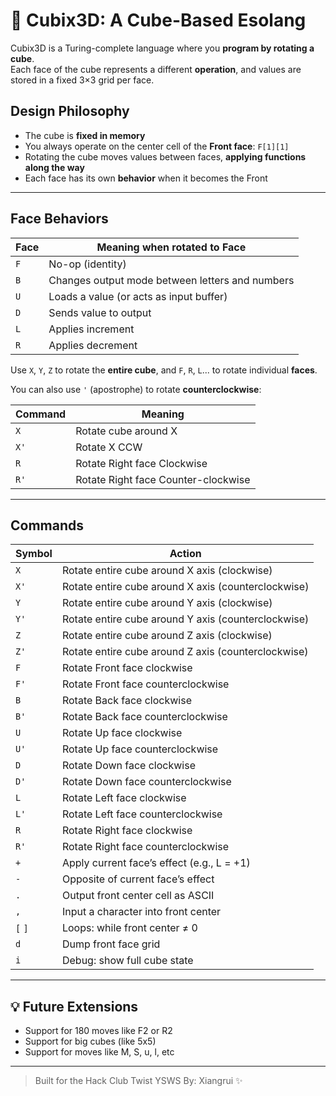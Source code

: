 # 🧊 Cubix3D: A Cube-Based Esolang

Cubix3D is a Turing-complete language where you **program by rotating a cube**.  
Each face of the cube represents a different **operation**, and values are stored in a fixed 3×3 grid per face.

## Design Philosophy

- The cube is **fixed in memory**
- You always operate on the center cell of the **Front face**: `F[1][1]`
- Rotating the cube moves values between faces, **applying functions along the way**
- Each face has its own **behavior** when it becomes the Front

---

## Face Behaviors

| Face | Meaning when rotated to Face                      |
|------|---------------------------------------------------|
| `F`  | No-op (identity)                                  |
| `B`  | Changes output mode between letters and numbers   |
| `U`  | Loads a value (or acts as input buffer)           |
| `D`  | Sends value to output                             |
| `L`  | Applies increment                                 |
| `R`  | Applies decrement                                 |

Use `X`, `Y`, `Z` to rotate the **entire cube**, and `F`, `R`, `L`... to rotate individual **faces**.

You can also use `'` (apostrophe) to rotate **counterclockwise**:

| Command | Meaning               |
|---------|------------------------|
| `X`     | Rotate cube around X                 |
| `X'`    | Rotate X CCW                         |
| `R`     | Rotate Right face Clockwise          |
| `R'`    | Rotate Right face Counter-clockwise  |
---

## Commands

| Symbol  | Action                                                  |
|---------|---------------------------------------------------------|
| `X`     | Rotate entire cube around X axis (clockwise)            |
| `X'`    | Rotate entire cube around X axis (counterclockwise)     |
| `Y`     | Rotate entire cube around Y axis (clockwise)            |
| `Y'`    | Rotate entire cube around Y axis (counterclockwise)     |
| `Z`     | Rotate entire cube around Z axis (clockwise)            |
| `Z'`    | Rotate entire cube around Z axis (counterclockwise)     |
| `F`     | Rotate Front face clockwise                             |
| `F'`    | Rotate Front face counterclockwise                      |
| `B`     | Rotate Back face clockwise                              |
| `B'`    | Rotate Back face counterclockwise                       |
| `U`     | Rotate Up face clockwise                                |
| `U'`    | Rotate Up face counterclockwise                         |
| `D`     | Rotate Down face clockwise                              |
| `D'`    | Rotate Down face counterclockwise                       |
| `L`     | Rotate Left face clockwise                              |
| `L'`    | Rotate Left face counterclockwise                       |
| `R`     | Rotate Right face clockwise                             |
| `R'`    | Rotate Right face counterclockwise                      |
| `+`     | Apply current face’s effect (e.g., L = +1)              |
| `-`     | Opposite of current face’s effect                       |
| `.`     | Output front center cell as ASCII                       |
| `,`     | Input a character into front center                     |
| `[` `]` | Loops: while front center ≠ 0                           |
| `d`     | Dump front face grid                                    |
| `i`     | Debug: show full cube state                             |


---

## 💡 Future Extensions

- Support for 180 moves like F2 or R2
- Support for big cubes (like 5x5)
- Support for moves like M, S, u, l, etc

---

> Built for the Hack Club Twist YSWS
> By: Xiangrui ✨

